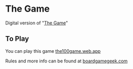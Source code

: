 # The Game

Digital version of "[The Game](https://pandasaurusgames.com/products/the-game-kwanchai-moriya-edition)"

## To Play

You can play this game [the100game.web.app](https://the100game.web.app/)

Rules and more info can be found at [boardgamegeek.com](https://boardgamegeek.com/boardgame/173090/game)
